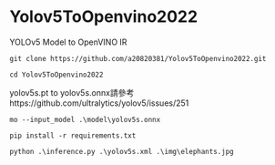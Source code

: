 # Yolov5ToOpenvino2022
YOLOv5 Model to OpenVINO IR
```
git clone https://github.com/a20820381/Yolov5ToOpenvino2022.git
```
```
cd Yolov5ToOpenvino2022
```
yolov5s.pt to yolov5s.onnx請參考https://github.com/ultralytics/yolov5/issues/251
```
mo --input_model .\model\yolov5s.onnx
```
```
pip install -r requirements.txt
```
```
python .\inference.py .\yolov5s.xml .\img\elephants.jpg
```
